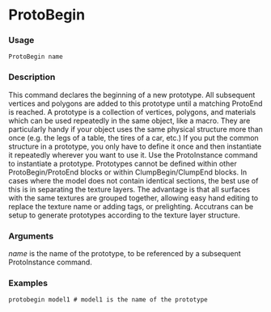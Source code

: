 # ProtoBegin

### Usage
    ProtoBegin name

### Description
This command declares the beginning of a new prototype. All subsequent vertices and polygons are added to this prototype until a matching ProtoEnd is reached.
A prototype is a collection of vertices, polygons, and materials which can be used repeatedly in the same object, like a macro. They are particularly handy if your object uses the same physical structure more than once (e.g. the legs of a table, the tires of a car, etc.) If you put the common structure in a prototype, you only have to define it once and then instantiate it repeatedly wherever you want to use it. Use the ProtoInstance command to instantiate a prototype.
Prototypes cannot be defined within other ProtoBegin/ProtoEnd blocks or within ClumpBegin/ClumpEnd blocks. 
In cases where the model does not contain identical sections, the best use of this is in separating the texture layers. The advantage is that all surfaces with the same textures are grouped together, allowing easy hand editing to replace the texture name or adding tags, or prelighting.
Accutrans can be setup to generate prototypes according to the texture layer structure.

### Arguments
*name* is the name of the prototype, to be referenced by a subsequent ProtoInstance command.

### Examples
    protobegin model1 # model1 is the name of the prototype

